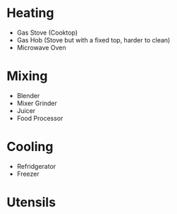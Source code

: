 # Heating
- Gas Stove (Cooktop)
- Gas Hob (Stove but with a fixed top, harder to clean)
- Microwave Oven
# Mixing
- Blender
- Mixer Grinder
- Juicer
- Food Processor
# Cooling
- Refridgerator
- Freezer
# Utensils